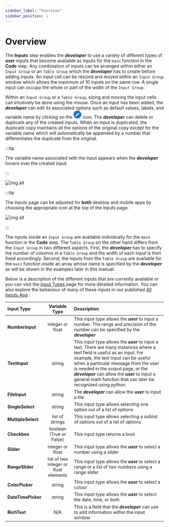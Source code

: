 ```yaml
---
sidebar_label: "Overview"
sidebar_position: 1
---
```


# Overview

The **Inputs** step enables the _**developer**_ to use a variety of different types of _**user**_ inputs that become available as inputs for the `main` function in the **Code** step. Any combination of inputs can be arranged within either an `Input Group` or an `Table Group` which the _**developer**_ has to create before adding inputs. An input cell can be resized and moved within an `Input Group` window which allows the maximum of 10 inputs on the same row. A single input can occupy the whole or part of the width of the `Input Group`.

Within an `Input Group` or a `Table Group`, sizing and moving the input cells can intuitively be done using the mouse. Once an input has been added, the _**developer**_ can edit its associated options such as default values, labels, and variable name by clicking on the ![img alt](/docs/Getting-Started/Edit.png) icon. The _**developer**_ can delete or duplicate any of the created inputs. When an input is duplicated, the duplicate copy maintains all the options of the original copy except for the variable name which will automatically be appended by a number that differentiates the duplicate from the original.

:::tip

The variable name associated with the input appears when the _**developer**_ hovers over the created input.

:::

<div style={{textAlign: 'center'}}>

![img alt](/docs/Getting-Started/inputslayout.png)

</div>

:::tip

The inputs page can be adjusted for **both** desktop and mobile apps by choosing the appropriate icon at the top of the inputs page.

<div style={{textAlign: 'center'}}>

![img alt](/docs/Getting-Started/mobile.png)

</div>

:::

The inputs inside an `Input Group` are available individually for the `main` function in the **Code** step. The `Table Group` on the other hand differs from the `Input Group` in two different aspects. First, the _**developer**_ has to specify the number of columns in a `Table Group` and the width of each input is then fixed accordingly. Second, the inputs from the `Table Group` are available for the `main` function inside an array whose name is specified by the _**developer**_ as will be shown in the examples later in this manual.

Below is a description of the different inputs that are currently available or you can visit the [Input Types](Input-Types) page for more detailed information. You can also explore the behaviour of many of these inputs in our published [All Inputs App](https://mecsimcalc.com/app/0325014/all_inputs) :

| Input Type         |             Variable Type             | Description                                                                                                                                                                                                                                                                                                                                                          |
| :----------------- | :-----------------------------------: | :------------------------------------------------------------------------------------------------------------------------------------------------------------------------------------------------------------------------------------------------------------------------------------------------------------------------------------------------------------------- |
| **NumberInput**    |           integer or float            | This input type allows the _**user**_ to input a number. The range and precision of the number can be specified by the _**developer**_                                                                                                                                                                                                                               |
| **TextInput**      |                string                 | This input type allows the _**user**_ to input a text. There are many instances where a text field is useful as an input. For example, the text input can be useful when a particular message from the user is needed in the output page, or the _**developer**_ can allow the _**user**_ to input a general math function that can later be recognized using python |
| **FileInput**      |                string                 | The _**developer**_ can allow the _**user**_ to input a file                                                                                                                                                                                                                                                                                                         |
| **SingleSelect**   |                string                 | This input type allows selecting one option out of a list of options                                                                                                                                                                                                                                                                                                 |
| **MultipleSelect** |            list of strings            | This input type allows selecting a sublist of options out of a list of options                                                                                                                                                                                                                                                                                       |
| **Checkbox**       |        boolean (True or False)        | This input type returns a bool                                                                                                                                                                                                                                                                                                                                       |
| **Slider**         |           integer or float            | This input type allows the _**user**_ to select a number using a slider                                                                                                                                                                                                                                                                                              |
| **RangeSlider**    | list of two integer or float elements | This input type allows the _**user**_ to select a range or a list of two numbers using a range slider                                                                                                                                                                                                                                                                |
| **ColorPicker**    |                string                 | This input type allows the _**user**_ to select a colour                                                                                                                                                                                                                                                                                                             |
| **DateTimePicker** |                string                 | This input type allows the _**user**_ to select the date, time, or both                                                                                                                                                                                                                                                                                              |
| **RichText**       |                  N/A                  | This is a field that the _**developer**_ can use to add information within the input window                                                                                                                                                                                                                                                                          |
